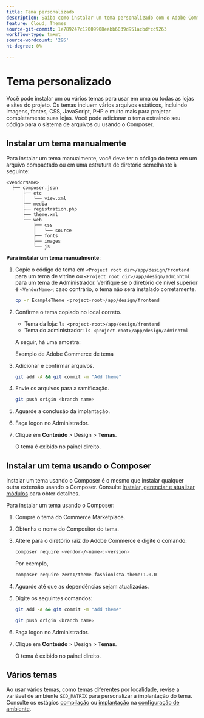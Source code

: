 ```yaml
---
title: Tema personalizado
description: Saiba como instalar um tema personalizado com o Adobe Commerce na infraestrutura em nuvem.
feature: Cloud, Themes
source-git-commit: 1e789247c12009908eabb6039d951acbdfcc9263
workflow-type: tm+mt
source-wordcount: '295'
ht-degree: 0%

---
```


# Tema personalizado

Você pode instalar um ou vários temas para usar em uma ou todas as lojas e sites do projeto. Os temas incluem vários arquivos estáticos, incluindo imagens, fontes, CSS, JavaScript, PHP e muito mais para projetar completamente suas lojas. Você pode adicionar o tema extraindo seu código para o sistema de arquivos ou usando o Composer.

## Instalar um tema manualmente

Para instalar um tema manualmente, você deve ter o código do tema em um arquivo compactado ou em uma estrutura de diretório semelhante à seguinte:

```text
<VendorName>
  ├── composer.json
      ├── etc
      │   └── view.xml
      ├── media
      ├── registration.php
      ├── theme.xml
      └── web
          ├── css
          │   └── source
          ├── fonts
          ├── images
          └── js
```

**Para instalar um tema manualmente**:

1. Copie o código do tema em `<Project root dir>/app/design/frontend` para um tema de vitrine ou `<Project root dir>/app/design/adminhtml` para um tema de Administrador. Verifique se o diretório de nível superior é `<VendorName>`; caso contrário, o tema não será instalado corretamente.

   ```bash
   cp -r ExampleTheme <project-root>/app/design/frontend
   ```

1. Confirme o tema copiado no local correto.

   * Tema da loja: `ls <project-root>/app/design/frontend`
   * Tema do administrador: `ls <project-root>/app/design/adminhtml`

   A seguir, há uma amostra:

   Exemplo de Adobe Commerce de tema

1. Adicionar e confirmar arquivos.

   ```bash
   git add -A && git commit -m "Add theme"
   ```

1. Envie os arquivos para a ramificação.

   ```bash
   git push origin <branch name>
   ```

1. Aguarde a conclusão da implantação.
1. Faça logon no Administrador.
1. Clique em **Conteúdo** > Design > **Temas**.

   O tema é exibido no painel direito.

## Instalar um tema usando o Composer

Instalar um tema usando o Composer é o mesmo que instalar qualquer outra extensão usando o Composer. Consulte [Instalar, gerenciar e atualizar módulos](extensions.md) para obter detalhes.

Para instalar um tema usando o Composer:

1. Compre o tema do Commerce Marketplace.
1. Obtenha o nome do Compositor do tema.
1. Altere para o diretório raiz do Adobe Commerce e digite o comando:

   ```bash
   composer require <vendor>/<name>:<version>
   ```

   Por exemplo,

   ```bash
   composer require zero1/theme-fashionista-theme:1.0.0
   ```

1. Aguarde até que as dependências sejam atualizadas.
1. Digite os seguintes comandos:

   ```bash
   git add -A && git commit -m "Add theme"
   ```

   ```bash
   git push origin <branch name>
   ```

1. Faça logon no Administrador.
1. Clique em **Conteúdo** > Design > **Temas**.

   O tema é exibido no painel direito.

## Vários temas

Ao usar vários temas, como temas diferentes por localidade, revise a variável de ambiente `SCD_MATRIX` para personalizar a implantação do tema. Consulte os estágios [compilação](../environment/variables-build.md#scd_matrix) ou [implantação](../environment/variables-deploy.md#scd_matrix) na [configuração de ambiente](../environment/configure-env-yaml.md).
